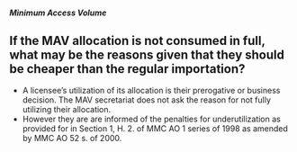 ##### Minimum Access Volume

## If the MAV allocation is not consumed in full, what may be the reasons given that they should be cheaper than the regular importation?


 - A licensee’s utilization of its allocation is their prerogative or business decision.  The MAV secretariat does not ask the reason for not fully utilizing their allocation. 
 - However they are are informed of the penalties for underutilization as provided for in Section 1, H. 2. of MMC AO 1 series of 1998 as amended by MMC AO 52 s. of 2000.
